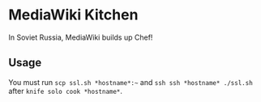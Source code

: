 MediaWiki Kitchen
=================

In Soviet Russia, MediaWiki builds up Chef!

## Usage

You must run `scp ssl.sh *hostname*:~` and `ssh ssh *hostname* ./ssl.sh` after `knife solo cook *hostname*`.

